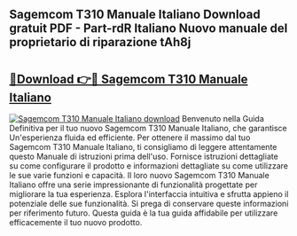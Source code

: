 ## Sagemcom T310 Manuale Italiano Download gratuit PDF - Part-rdR Italiano Nuovo manuale del proprietario di riparazione tAh8j

# <h2><a href="http://dfcmjl.blite.top/?on=Sagemcom+T310+Manuale+Italiano">🔗Download 👉🔴 Sagemcom T310 Manuale Italiano</a></h2>

[![Sagemcom T310 Manuale Italiano download](https://i.imgur.com/lujVjoI.png)](http://dfcmjl.blite.top/?on=Sagemcom+T310+Manuale+Italiano)
Benvenuto nella Guida Definitiva per il tuo nuovo Sagemcom T310 Manuale Italiano, che garantisce Un'esperienza fluida ed efficiente. Per ottenere il massimo dal tuo Sagemcom T310 Manuale Italiano, ti consigliamo di leggere attentamente questo Manuale di istruzioni prima dell'uso. Fornisce istruzioni dettagliate su come configurare il prodotto e informazioni dettagliate su come utilizzare le sue varie funzioni e capacità. Il loro nuovo Sagemcom T310 Manuale Italiano offre una serie impressionante di funzionalità progettate per migliorare la tua esperienza. Esplora l'interfaccia intuitiva e sfrutta appieno il potenziale delle sue funzionalità. Si prega di conservare queste informazioni per riferimento futuro. Questa guida è la tua guida affidabile per utilizzare efficacemente il tuo nuovo prodotto.
